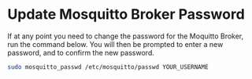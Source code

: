 # Update Mosquitto Broker Password

If at any point you need to change the password for the Moquitto Broker, run the command below. You will then be prompted to enter a new password, and to confirm the new password.

```bash
sudo mosquitto_passwd /etc/mosquitto/passwd YOUR_USERNAME
```
